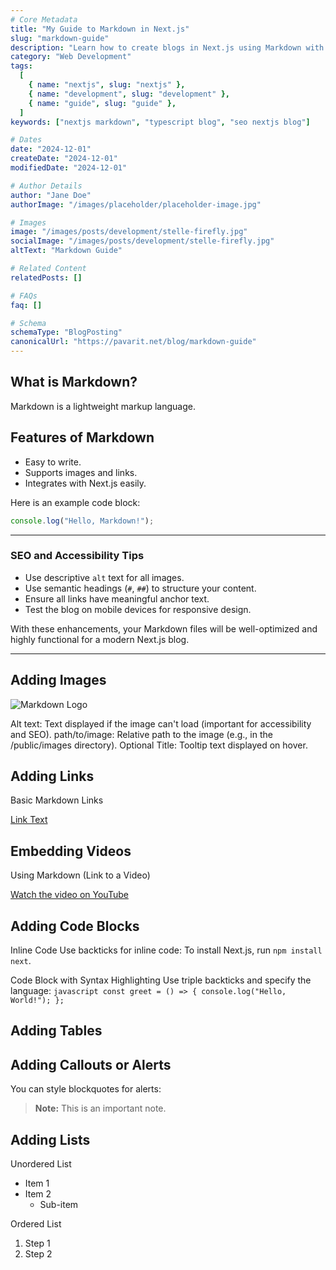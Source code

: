 ```yaml
---
# Core Metadata
title: "My Guide to Markdown in Next.js"
slug: "markdown-guide"
description: "Learn how to create blogs in Next.js using Markdown with optimized content and examples."
category: "Web Development"
tags:
  [
    { name: "nextjs", slug: "nextjs" },
    { name: "development", slug: "development" },
    { name: "guide", slug: "guide" },
  ]
keywords: ["nextjs markdown", "typescript blog", "seo nextjs blog"]

# Dates
date: "2024-12-01"
createDate: "2024-12-01"
modifiedDate: "2024-12-01"

# Author Details
author: "Jane Doe"
authorImage: "/images/placeholder/placeholder-image.jpg"

# Images
image: "/images/posts/development/stelle-firefly.jpg"
socialImage: "/images/posts/development/stelle-firefly.jpg"
altText: "Markdown Guide"

# Related Content
relatedPosts: []

# FAQs
faq: []

# Schema
schemaType: "BlogPosting"
canonicalUrl: "https://pavarit.net/blog/markdown-guide"
---
```


## What is Markdown?

Markdown is a lightweight markup language.

## Features of Markdown

- Easy to write.
- Supports images and links.
- Integrates with Next.js easily.

Here is an example code block:

```javascript
console.log("Hello, Markdown!");
```

---

### **SEO and Accessibility Tips**

- Use descriptive `alt` text for all images.
- Use semantic headings (`#`, `##`) to structure your content.
- Ensure all links have meaningful anchor text.
- Test the blog on mobile devices for responsive design.

With these enhancements, your Markdown files will be well-optimized and highly functional for a modern Next.js blog.

---

## Adding Images

![Markdown Logo](/images/placeholder/placeholder-image.jpg "Markdown Guide")

Alt text: Text displayed if the image can't load (important for accessibility and SEO).
path/to/image: Relative path to the image (e.g., in the /public/images directory).
Optional Title: Tooltip text displayed on hover.

## Adding Links

Basic Markdown Links

[Link Text](https://example.com)

## Embedding Videos

Using Markdown (Link to a Video)

[Watch the video on YouTube](https://www.youtube.com/watch?v=dQw4w9WgXcQ)

## Adding Code Blocks

Inline Code
Use backticks for inline code:
To install Next.js, run `npm install next`.

Code Block with Syntax Highlighting
Use triple backticks and specify the language:
`javascript const greet = () => { console.log("Hello, World!"); };`

## Adding Tables

<!-- You can create tables using Markdown:

| Feature        | Description                |
| -------------- | -------------------------- |
| Static Content | Fast loading static pages. |
| SEO Friendly   | Great for search engines.  | -->

## Adding Callouts or Alerts

You can style blockquotes for alerts:

> **Note:** This is an important note.

## Adding Lists

Unordered List

- Item 1
- Item 2
  - Sub-item

Ordered List

1. Step 1
2. Step 2
